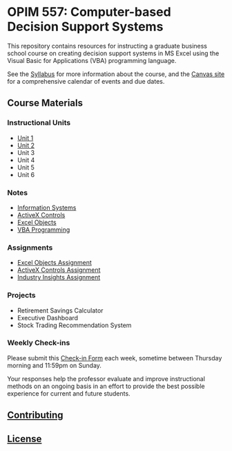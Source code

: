 # OPIM 557: Computer-based Decision Support Systems

This repository contains resources for instructing a graduate business school course on creating decision support systems in MS Excel using the Visual Basic for Applications (VBA) programming language.

See the [Syllabus](/syllabus-20180318.pdf) for more information about the course, and the [Canvas site](https://georgetown.instructure.com/) for a comprehensive calendar of events and due dates.

## Course Materials

### Instructional Units

  + [Unit 1](/units/unit-1/agenda.md)
  + [Unit 2](/units/unit-2/agenda/md)
  + Unit 3
  + Unit 4
  + Unit 5
  + Unit 6

### Notes

  + [Information Systems](/notes/information-systems/notes.md)
  + [ActiveX Controls](/notes/activex-controls/notes.md)
  + [Excel Objects](/notes/excel-objects)
  + [VBA Programming](/notes/visual-basic)

### Assignments

  + [Excel Objects Assignment](/assignments/excel-objects/assignment.md)
  + [ActiveX Controls Assignment](/assignments/activex-controls/assignment.md)
  + [Industry Insights Assignment](/assignments/industry-insights/assignment.md)

### Projects

  + Retirement Savings Calculator
  + Executive Dashboard
  + Stock Trading Recommendation System

### Weekly Check-ins

Please submit this [Check-in Form](https://goo.gl/forms/7zcXMV6TQCTVRcWw1) each week, sometime between Thursday morning and 11:59pm on Sunday.

Your responses help the professor evaluate and improve instructional methods on an ongoing basis in an effort to provide the best possible experience for current and future students.

## [Contributing](/CONTRIBUTING.md)

## [License](/LICENSE.md)
